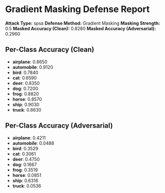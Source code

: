 # Gradient Masking Defense Report

**Attack Type:** spsa
**Defense Method:** Gradient Masking
**Masking Strength:** 0.5
**Masked Accuracy (Clean):** 0.8280
**Masked Accuracy (Adversarial):** 0.2960

## Per-Class Accuracy (Clean)
- **airplane**: 0.8650
- **automobile**: 0.9120
- **bird**: 0.7840
- **cat**: 0.6590
- **deer**: 0.8350
- **dog**: 0.7200
- **frog**: 0.8820
- **horse**: 0.8570
- **ship**: 0.9030
- **truck**: 0.8630

## Per-Class Accuracy (Adversarial)
- **airplane**: 0.4211
- **automobile**: 0.0488
- **bird**: 0.3529
- **cat**: 0.3061
- **deer**: 0.4750
- **dog**: 0.1667
- **frog**: 0.3519
- **horse**: 0.0851
- **ship**: 0.6316
- **truck**: 0.0536